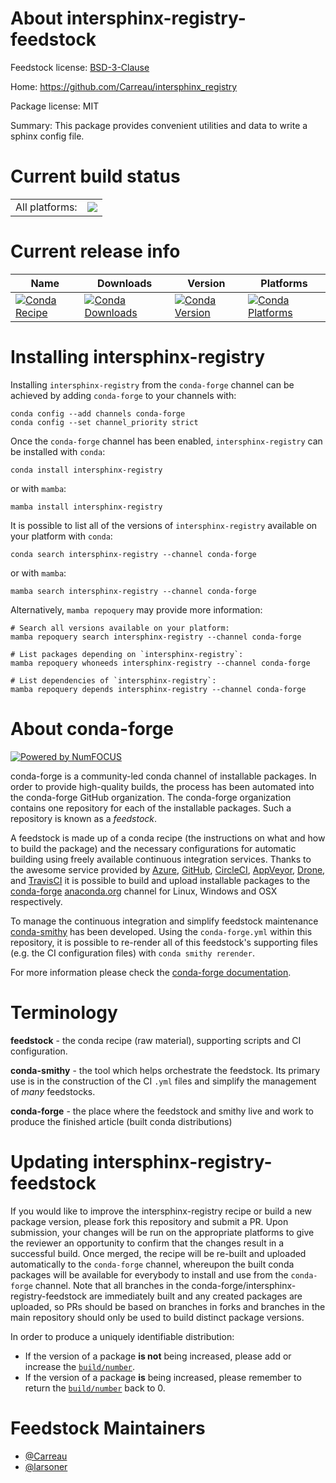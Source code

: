 About intersphinx-registry-feedstock
====================================

Feedstock license: [BSD-3-Clause](https://github.com/conda-forge/intersphinx-registry-feedstock/blob/main/LICENSE.txt)

Home: https://github.com/Carreau/intersphinx_registry

Package license: MIT

Summary: This package provides convenient utilities and data to write a sphinx config file.

Current build status
====================


<table><tr><td>All platforms:</td>
    <td>
      <a href="https://dev.azure.com/conda-forge/feedstock-builds/_build/latest?definitionId=22474&branchName=main">
        <img src="https://dev.azure.com/conda-forge/feedstock-builds/_apis/build/status/intersphinx-registry-feedstock?branchName=main">
      </a>
    </td>
  </tr>
</table>

Current release info
====================

| Name | Downloads | Version | Platforms |
| --- | --- | --- | --- |
| [![Conda Recipe](https://img.shields.io/badge/recipe-intersphinx--registry-green.svg)](https://anaconda.org/conda-forge/intersphinx-registry) | [![Conda Downloads](https://img.shields.io/conda/dn/conda-forge/intersphinx-registry.svg)](https://anaconda.org/conda-forge/intersphinx-registry) | [![Conda Version](https://img.shields.io/conda/vn/conda-forge/intersphinx-registry.svg)](https://anaconda.org/conda-forge/intersphinx-registry) | [![Conda Platforms](https://img.shields.io/conda/pn/conda-forge/intersphinx-registry.svg)](https://anaconda.org/conda-forge/intersphinx-registry) |

Installing intersphinx-registry
===============================

Installing `intersphinx-registry` from the `conda-forge` channel can be achieved by adding `conda-forge` to your channels with:

```
conda config --add channels conda-forge
conda config --set channel_priority strict
```

Once the `conda-forge` channel has been enabled, `intersphinx-registry` can be installed with `conda`:

```
conda install intersphinx-registry
```

or with `mamba`:

```
mamba install intersphinx-registry
```

It is possible to list all of the versions of `intersphinx-registry` available on your platform with `conda`:

```
conda search intersphinx-registry --channel conda-forge
```

or with `mamba`:

```
mamba search intersphinx-registry --channel conda-forge
```

Alternatively, `mamba repoquery` may provide more information:

```
# Search all versions available on your platform:
mamba repoquery search intersphinx-registry --channel conda-forge

# List packages depending on `intersphinx-registry`:
mamba repoquery whoneeds intersphinx-registry --channel conda-forge

# List dependencies of `intersphinx-registry`:
mamba repoquery depends intersphinx-registry --channel conda-forge
```


About conda-forge
=================

[![Powered by
NumFOCUS](https://img.shields.io/badge/powered%20by-NumFOCUS-orange.svg?style=flat&colorA=E1523D&colorB=007D8A)](https://numfocus.org)

conda-forge is a community-led conda channel of installable packages.
In order to provide high-quality builds, the process has been automated into the
conda-forge GitHub organization. The conda-forge organization contains one repository
for each of the installable packages. Such a repository is known as a *feedstock*.

A feedstock is made up of a conda recipe (the instructions on what and how to build
the package) and the necessary configurations for automatic building using freely
available continuous integration services. Thanks to the awesome service provided by
[Azure](https://azure.microsoft.com/en-us/services/devops/), [GitHub](https://github.com/),
[CircleCI](https://circleci.com/), [AppVeyor](https://www.appveyor.com/),
[Drone](https://cloud.drone.io/welcome), and [TravisCI](https://travis-ci.com/)
it is possible to build and upload installable packages to the
[conda-forge](https://anaconda.org/conda-forge) [anaconda.org](https://anaconda.org/)
channel for Linux, Windows and OSX respectively.

To manage the continuous integration and simplify feedstock maintenance
[conda-smithy](https://github.com/conda-forge/conda-smithy) has been developed.
Using the ``conda-forge.yml`` within this repository, it is possible to re-render all of
this feedstock's supporting files (e.g. the CI configuration files) with ``conda smithy rerender``.

For more information please check the [conda-forge documentation](https://conda-forge.org/docs/).

Terminology
===========

**feedstock** - the conda recipe (raw material), supporting scripts and CI configuration.

**conda-smithy** - the tool which helps orchestrate the feedstock.
                   Its primary use is in the construction of the CI ``.yml`` files
                   and simplify the management of *many* feedstocks.

**conda-forge** - the place where the feedstock and smithy live and work to
                  produce the finished article (built conda distributions)


Updating intersphinx-registry-feedstock
=======================================

If you would like to improve the intersphinx-registry recipe or build a new
package version, please fork this repository and submit a PR. Upon submission,
your changes will be run on the appropriate platforms to give the reviewer an
opportunity to confirm that the changes result in a successful build. Once
merged, the recipe will be re-built and uploaded automatically to the
`conda-forge` channel, whereupon the built conda packages will be available for
everybody to install and use from the `conda-forge` channel.
Note that all branches in the conda-forge/intersphinx-registry-feedstock are
immediately built and any created packages are uploaded, so PRs should be based
on branches in forks and branches in the main repository should only be used to
build distinct package versions.

In order to produce a uniquely identifiable distribution:
 * If the version of a package **is not** being increased, please add or increase
   the [``build/number``](https://docs.conda.io/projects/conda-build/en/latest/resources/define-metadata.html#build-number-and-string).
 * If the version of a package **is** being increased, please remember to return
   the [``build/number``](https://docs.conda.io/projects/conda-build/en/latest/resources/define-metadata.html#build-number-and-string)
   back to 0.

Feedstock Maintainers
=====================

* [@Carreau](https://github.com/Carreau/)
* [@larsoner](https://github.com/larsoner/)

